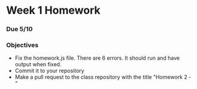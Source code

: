 # Week 1 Homework
### Due 5/10
### Objectives
- Fix the homework.js file. There are 6 errors. It should run and have output when fixed.
- Commit it to your repository
- Make a pull request to the class repository with the title "Homework 2 - <your name>"
